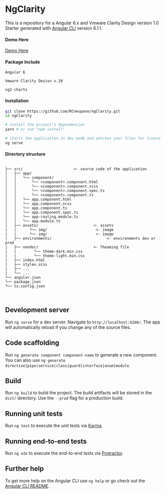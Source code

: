 # NgClarity

This is a repository for a Angular 6.x  and Vmware Clarity Design version 1.0 Starter generated with [Angular CLI](https://github.com/angular/angular-cli) version 6.1.1.

#### Demo Here

[Demo Here](https://ngclarity-c8e8c.firebaseapp.com/)

#### Package Include

``` 
Angular 6

Vmware Clarity Desivn v.10

ng2-charts
```


#### Installation

```bash
git clone https://github.com/RCneupane/ngClarity.git
cd ngClarity

# install the project's dependencies
yarn # or run "npm install"

# starts the application in dev mode and watches your files for livereload
ng serve
```

#### Directory structure
```

├── src/                       <- source code of the application
│   ├── app/
│   │   └── component/
│   │       └── <component>.component.html
│   │       └── <component>.component.scss
│   │       └── <component>.component.spec.ts
│   │       └── <component>.component.ts
│   │   └── app.component.html
│   │   └── app.component.scss
│   │   └── app.component.ts
│   │   └── app.component.spec.ts
│   │   └── app-routing.module.ts
│   │   └── app.module.ts
|   ├── assets/                         <- assets
|   |      └── img/                      <- image
|   |      └── img/                      <- image
|   ├── environments/                         <- environments dev or prod
|   ├── vendor/                         <- Theaming file
|   |        └── theme-dark.min.css     
|   |        └── theme-light.min.css
|   ├── index.html
|   ├── stylex.scss             
|   ├── ...              
|   └── ...
└── angular.json
└── package.json
└── ts.config.json



```

## Development server

Run `ng serve` for a dev server. Navigate to `http://localhost:4200/`. The app will automatically reload if you change any of the source files.

## Code scaffolding

Run `ng generate component component-name` to generate a new component. You can also use `ng generate directive|pipe|service|class|guard|interface|enum|module`.

## Build

Run `ng build` to build the project. The build artifacts will be stored in the `dist/` directory. Use the `--prod` flag for a production build.

## Running unit tests

Run `ng test` to execute the unit tests via [Karma](https://karma-runner.github.io).

## Running end-to-end tests

Run `ng e2e` to execute the end-to-end tests via [Protractor](http://www.protractortest.org/).

## Further help

To get more help on the Angular CLI use `ng help` or go check out the [Angular CLI README](https://github.com/angular/angular-cli/blob/master/README.md).

